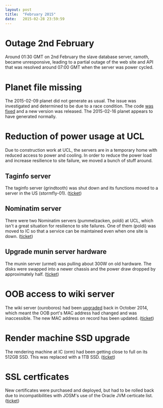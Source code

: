 ```yaml
---
layout: post
title:  "February 2015"
date:   2015-02-28 23:59:59
---
```


# Outage 2nd February

Around 01:30 GMT on 2nd February the slave database server, ramoth, became unresponsive, leading to a partial outage of the web site and API that was resolved around 07:00 GMT when the server was power cycled.

# Planet file missing

The 2015-02-09 planet did not generate as usual. The issue was
investigated and determined to be due to a race condition. The code
[was
fixed](https://github.com/zerebubuth/planet-dump-ng/commit/d3fdedd13784976ca970868e2ab08c41ad6bc9de)
and a new version was released. The 2015-02-16 planet appears to have
generated normally.

# Reduction of power usage at UCL

Due to construction work at UCL, the servers are in a temporary home
with reduced access to power and cooling. In order to reduce the power
load and increase resilience to site failure, we moved a bunch of
stuff around.

## Taginfo server

The taginfo server (grindtooth) was shut down and its functions moved
to a server in the US (stormfly-01). ([ticket](https://github.com/openstreetmap/operations/issues/22))

## Nominatim server

There were two Nominatim servers (pummelzacken, poldi) at UCL, which
isn't a great situation for resilience to site failures. One of them
(poldi) was moved to IC so that a service can be maintained even when
one site is down. ([ticket](https://github.com/openstreetmap/operations/issues/20))

## Upgrade munin server hardware

The munin server (urmel) was pulling about 300W on old hardware. The
disks were swapped into a newer chassis and the power draw dropped by
approximately half. ([ticket](https://github.com/openstreetmap/operations/issues/21))

# OOB access to wiki server

The wiki server (ouroboros) had been [upgraded](/2014/10/31/october.html)
back in October 2014, which meant the OOB port's MAC address had
changed and was inaccessible. The new MAC address on record has been
updated. ([ticket](https://github.com/openstreetmap/operations/issues/16))

# Render machine SSD upgrade

The rendering machine at IC (orm) had been getting close to full on
its 512GB SSD. This was replaced with a 1TB
SSD. ([ticket](https://github.com/openstreetmap/operations/issues/6))

# SSL certficates

New certificates were purchased and deployed, but had to be rolled back
due to incompatibilities with JOSM's use of the Oracle JVM certicate list.
([ticket](https://github.com/openstreetmap/operations/issues/2#issuecomment-75466486))
